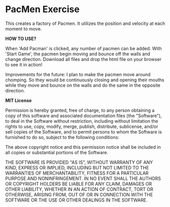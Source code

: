# PacMen Exercise

This creates a factory of Pacmen. It utilizes the position and velocity at each moment to move.

**HOW TO USE?**

When 'Add Pacman' is clicked, any number of pacmen can be added.
With 'Start Game', the pacmen begin moving and bounce off the walls and change direction. 
Download all files and drop the html file on your browser to see it in action!


Improvements for the future: I plan to make the pacmen move around chomping. So they would be continuously closing and opening their mouths while they move and bounce on the walls and do the same in the opposite direction.

**MIT License**

Permission is hereby granted, free of charge, to any person obtaining a copy of this software and associated documentation files (the "Software"), to deal in the Software without restriction, including without limitation the rights to use, copy, modify, merge, publish, distribute, sublicense, and/or sell copies of the Software, and to permit persons to whom the Software is furnished to do so, subject to the following conditions:

The above copyright notice and this permission notice shall be included in all copies or substantial portions of the Software.

THE SOFTWARE IS PROVIDED "AS IS", WITHOUT WARRANTY OF ANY KIND, EXPRESS OR IMPLIED, INCLUDING BUT NOT LIMITED TO THE WARRANTIES OF MERCHANTABILITY, FITNESS FOR A PARTICULAR PURPOSE AND NONINFRINGEMENT. IN NO EVENT SHALL THE AUTHORS OR COPYRIGHT HOLDERS BE LIABLE FOR ANY CLAIM, DAMAGES OR OTHER LIABILITY, WHETHER IN AN ACTION OF CONTRACT, TORT OR OTHERWISE, ARISING FROM, OUT OF OR IN CONNECTION WITH THE SOFTWARE OR THE USE OR OTHER DEALINGS IN THE SOFTWARE.

